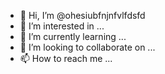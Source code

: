- 👋 Hi, I’m @ohesiubfnjnfvlfdsfd
- 👀 I’m interested in ...
- 🌱 I’m currently learning ...
- 💞️ I’m looking to collaborate on ...
- 📫 How to reach me ...

<!---
ohesiubfnjnfvlfdsfd/ohesiubfnjnfvlfdsfd is a ✨ special ✨ repository because its `README.md` (this file) appears on your GitHub profile.
You can click the Preview link to take a look at your changes.
--->
